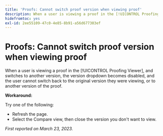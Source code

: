 ```yaml
---
title: 'Proofs: Cannot switch proof version when viewing proof'
description: When a user is viewing a proof in the [!UICONTROL Proofing Viewer], and switches to another version, the version dropdown becomes disables, and the user cannot switch back to the original version they were viewing, or to another version of the proof.
hidefromtoc: yes
exl-id: 2ee55109-47c0-4e85-8b91-a56d677303ef
---
```

# Proofs: Cannot switch proof version when viewing proof


<!--
>[!NOTE]
>
>This issue was fixed on March 30, 2023.
-->

When a user is viewing a proof in the [!UICONTROL Proofing Viewer], and switches to another version, the version dropdown becomes disabled, and the user cannot switch back to the original version they were viewing, or to another version of the proof.

**Workaround:**

Try one of the following:

* Refresh the page.
* Select the Compare view, then close the version you don't want to view.

_First reported on March 23, 2023._
